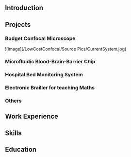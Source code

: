 ## Introduction


## Projects

### Budget Confocal Microscope

![image](/LowCostConfocal/Source Pics/CurrentSystem.jpg)

### Microfluidic Blood-Brain-Barrier Chip


### Hospital Bed Monitoring System


### Electronic Brailler for teaching Maths


### Others


## Work Experience

## Skills

## Education





